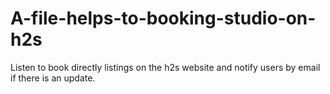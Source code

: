 # A-file-helps-to-booking-studio-on-h2s
Listen to book directly listings on the h2s website and notify users by email if there is an update.
